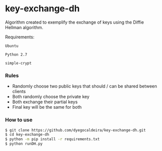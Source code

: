 # key-exchange-dh
Algorithm created to exemplify the exchange of keys using the Diffie Hellman algorithm.

Requirements:

`Ubuntu`

`Python 2.7`

`simple-crypt`

### Rules
- Randomly choose two public keys that should / can be shared between clients
- Both randomly choose the private key
- Both exchange their partial keys
- Final key will be the same for both

### How to use

```bash
$ git clone https://github.com/dyegocaldeira/key-exchange-dh.git
$ cd key-exchange-dh
$ python -m pip install -r requirements.txt
$ python runDH.py
```
